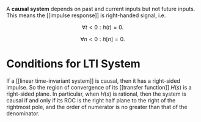 A **causal system** depends on past and current inputs but not future inputs. This means the [[impulse response]] is right-handed signal, i.e. 

$$
\forall t < 0: h(t) = 0.
$$

$$
\forall n < 0 : h[n] = 0.
$$

# Conditions for LTI System

If a [[linear time-invariant system]] is causal, then it has a right-sided impulse. So the region of convergence of its [[transfer function]] $H(s)$ is a right-sided plane. In particular, when $H(s)$ is rational, then the system is causal if and only if its ROC is the right half plane to the right of the rightmost pole, and the order of numerator is no greater than that of the denominator.